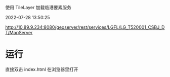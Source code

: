 使用 TileLayer 加载临港要素服务

2022-07-28 13:50:25

http://10.89.9.234:8080/geoserver/rest/services/LGFL/LG_T520001_CSBJ_DT/MapServer

# 运行

直接双击 index.html 在浏览器里打开
